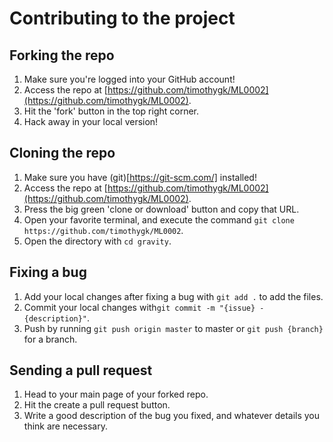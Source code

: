 # Contributing to the project

## Forking the repo
1. Make sure you're logged into your GitHub account!
2. Access the repo at [https://github.com/timothygk/ML0002](https://github.com/timothygk/ML0002).
3. Hit the 'fork' button in the top right corner.
4. Hack away in your local version!

## Cloning the repo
1. Make sure you have (git)[https://git-scm.com/] installed!
2. Access the repo at [https://github.com/timothygk/ML0002](https://github.com/timothygk/ML0002).
3. Press the big green 'clone or download' button and copy that URL.
4. Open your favorite terminal, and execute the command `git clone https://github.com/timothygk/ML0002`.
5. Open the directory with `cd gravity`.

## Fixing a bug
1. Add your local changes after fixing a bug with `git add .` to add the files.
2. Commit your local changes with`git commit -m "{issue} - {description}"`.
3. Push by running `git push origin master` to master or `git push {branch}` for a branch.

## Sending a pull request
1. Head to your main page of your forked repo.
2. Hit the create a pull request button.
3. Write a good description of the bug you fixed, and whatever details you think are necessary.
